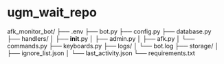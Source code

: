 # ugm_wait_repo

afk_monitor_bot/
├── .env
├── bot.py
├── config.py
├── database.py
├── handlers/
│   ├── __init__.py
│   ├── admin.py
│   ├── afk.py
│   └── commands.py
├── keyboards.py
├── logs/
│   └── bot.log
├── storage/
│   ├── ignore_list.json
│   └── last_activity.json
└── requirements.txt